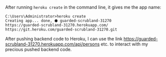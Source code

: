
After running `heroku create` in the command line, it gives me the app name:

```
C:\Users\Administrator>heroku create
Creating app... done, ⬢ guarded-scrubland-31270
https://guarded-scrubland-31270.herokuapp.com/
https://git.heroku.com/guarded-scrubland-31270.git
```

After pushing backend code to Heroku, I can use the link https://guarded-scrubland-31270.herokuapp.com/api/persons etc. to interact with my precious pushed backend code.

